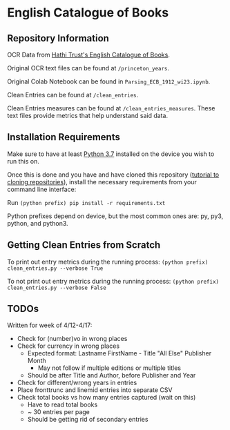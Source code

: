 # English Catalogue of Books

## Repository Information

OCR Data from [Hathi Trust's English Catalogue of Books](https://catalog.hathitrust.org/Record/000550349).

Original OCR text files can be found at `/princeton_years`.

Original Colab Notebook can be found in `Parsing_ECB_1912_wi23.ipynb`.

Clean Entries can be found at `/clean_entries`.

Clean Entries measures can be found at `/clean_entries_measures`. These text files provide metrics that help understand said data.

## Installation Requirements

Make sure to have at least [Python 3.7](https://www.python.org/downloads/) installed on the device you wish to run this on.

Once this is done and you have and have cloned this repository ([tutorial to cloning repositories](https://docs.github.com/en/repositories/creating-and-managing-repositories/cloning-a-repository)), install the necessary requirements from your command line interface:

Run ``(python prefix) pip install -r requirements.txt``

Python prefixes depend on device, but the most common ones are: py, py3, python, and python3.

## Getting Clean Entries from Scratch

To print out entry metrics during the running process:
``(python prefix) clean_entries.py --verbose True``

To not print out entry metrics during the running process:
``(python prefix) clean_entries.py --verbose False``

## TODOs

Written for week of 4/12-4/17:

* Check for (number)vo in wrong places
* Check for currency in wrong places
    * Expected format: Lastname FirstName - Title "All Else" Publisher Month
        * May not follow if multiple editions or multiple titles
    * Should be after Title and Author, before Publisher and Year
* Check for different/wrong years in entries
* Place fronttrunc and linemid entries into separate CSV
* Check total books vs how many entries captured (wait on this)
    * Have to read total books
    * ~ 30 entries per page
    * Should be getting rid of secondary entries